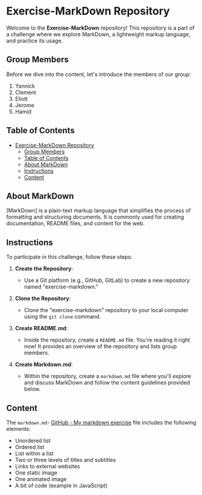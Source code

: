 # Exercise-MarkDown Repository

Welcome to the **Exercise-MarkDown** repository! This repository is a part of a challenge where we explore MarkDown, a lightweight markup language, and practice its usage.

## Group Members

Before we dive into the content, let's introduce the members of our group:

1. Yannick
2. Clement
3. Eliott
4. Jerome
5. Hamid

## Table of Contents

- [Exercise-MarkDown Repository](#exercise-markdown-repository)
  - [Group Members](#group-members)
  - [Table of Contents](#table-of-contents)
  - [About MarkDown](#about-markdown)
  - [Instructions](#instructions)
  - [Content](#content)

## About MarkDown

[MarkDown] is a plain-text markup language that simplifies the process of formatting and structuring documents. It is commonly used for creating documentation, README files, and content for the web.

## Instructions

To participate in this challenge, follow these steps:

1. **Create the Repository**:

   - Use a Git platform (e.g., GitHub, GitLab) to create a new repository named "exercise-markdown."

2. **Clone the Repository**:

   - Clone the "exercise-markdown" repository to your local computer using the `git clone` command.

3. **Create README.md**:

   - Inside the repository, create a `README.md` file. You're reading it right now! It provides an overview of the repository and lists group members.

4. **Create Markdown.md**:
   - Within the repository, create a `markdown.md` file where you'll explore and discuss MarkDown and follow the content guidelines provided below.

## Content

The `markdown.md`- [GitHub - My markdown exercise](https://github.com/A3lequenne/exercise-markdown/pulls) file includes the following elements:

- Unordered list
- Ordered list
- List within a list
- Two or three levels of titles and subtitles
- Links to external websites
- One static image
- One animated image
- A bit of code (example in JavaScript)
